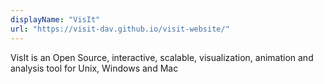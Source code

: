 ```yaml
---
displayName: "VisIt"
url: "https://visit-dav.github.io/visit-website/"
---
```


VisIt is an Open Source, interactive, scalable, visualization, animation and analysis tool for Unix, Windows and Mac